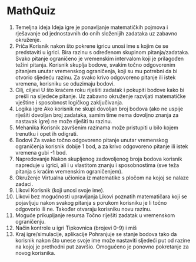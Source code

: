 # MathQuiz
1. Temeljna ideja
    Ideja igre je ponavljanje matematičkih pojmova i rješavanje od jednostavnih do onih složenijih zadataka uz zabavno okruženje.
2. Priča
    Korisnik nakon što pokrene igricu unosi ime s kojim će se predstaviti u igrici. Bira razinu s određenom skupinom pitanja/zadataka. Svako pitanje ograničeno je vremenskim intervalom koji je prilagođen težini pitanja. Korisnik skuplja bodove, svakim točno odgovorenim pitanjem unutar vremenskog ograničenja, koji su mu potrebni da bi otvorio sljedeću razinu. Za svako krivo odgovoreno pitanje ili istek vremena, korisniku se oduzimaju bodovi.
3. Cilj, ciljevi
    U što kraćem roku riješiti zadatak i pokupiti bodove kako bi prešli na sljedeće pitanje. Uz zabavno okruženje razvijati matematičke vještine i sposobnost logičkog zaključivanja.
4. Logika igre
    Ako korisnik ne skupi dovoljan broj bodova (ako ne uspije riješiti dovoljan broj zadataka, samim time nema dovoljno znanja za nastavak igre) ne može riješiti tu razinu.
5. Mehanika
    Korisnik završenim razinama može pristupiti u bilo kojem trenutku i opet ih odigrati. 
6. Bodovi
    Za svako točno odgovoreno pitanje unutar vremenskog ograničenja korisnik dobije 1 bod, a za krivo odgovoreno pitanje ili istek vremena gubi -1 bod.
7. Napredovanje
    Nakon skupljenog zadovoljenog broja bodova korisnik napreduje u igrici, ali i u vlastitom znanju i sposobnostima (sve teža pitanja s kraćim vremenskim ograničenjem).
8. Okruženje
    Virtualna učionica iz matematike s pločom na kojoj se nalaze zadaci.
9. Likovi
    Korisnik (koji unosi svoje ime).
10. Likovi bez mogućnosti upravljanja
    Likovi poznatih matematičara koji se pojavljuju nakon svakog pitanja s porukom korisniku je li točno odgovorio ili ne. Također otvaraju korisniku novu razinu.
11. Moguće prikupljanje resursa
      Točno riješiti zadatak u vremenskom ograničenju.
12. Način kontrole u igri
       Tipkovnica (brojevi 0-9) i miš
13. Kraj igre/simulacije, aplikacije
      Pohranjuje se stanje bodova tako da korisnik nakon što unese svoje ime može nastaviti sljedeći put od razine na kojoj je prethodni put završio. Omogućeno je ponovno pokretanje za novog korisnika.
